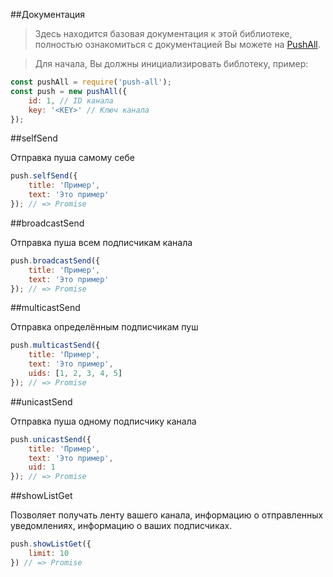 ##Документация
> Здесь находится базовая документация к этой библиотеке, полностью ознакомиться с документацией Вы можете на <a href="pushall.ru">PushAll</a>.


>Для начала,  Вы должны инициализировать библотеку, пример:
```js
const pushAll = require('push-all');
const push = new pushAll({
    id: 1, // ID канала
    key: '<KEY>' // Ключ канала
});
```

##selfSend

Отправка пуша самому себе

```js
push.selfSend({
    title: 'Пример',
    text: 'Это пример'
}); // => Promise
```
##broadcastSend

Отправка пуша всем подписчикам канала

```js
push.broadcastSend({
    title: 'Пример',
    text: 'Это пример'
}); // => Promise
```
##multicastSend

Отправка определённым подписчикам пуш

```js
push.multicastSend({
    title: 'Пример',
    text: 'Это пример',
    uids: [1, 2, 3, 4, 5]
}); // => Promise
```

##unicastSend

Отправка пуша одному подписчику канала

```js
push.unicastSend({
    title: 'Пример',
    text: 'Это пример',
    uid: 1
}); // => Promise
```

##showListGet

Позволяет получать ленту вашего канала, информацию о отправленных уведомлениях, информацию о ваших подписчиках.

```js
push.showListGet({
    limit: 10
}) // => Promise
```